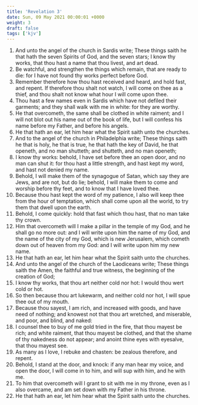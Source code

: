 ```yaml
---
title: 'Revelation 3'
date: Sun, 09 May 2021 00:00:01 +0000
weight: 3
draft: false
tags: ['kjv'] 
---
```


1. And unto the angel of the church in Sardis write; These things saith he that hath the seven Spirits of God, and the seven stars; I know thy works, that thou hast a name that thou livest, and art dead.
2. Be watchful, and strengthen the things which remain, that are ready to die: for I have not found thy works perfect before God.
3. Remember therefore how thou hast received and heard, and hold fast, and repent. If therefore thou shalt not watch, I will come on thee as a thief, and thou shalt not know what hour I will come upon thee.
4. Thou hast a few names even in Sardis which have not defiled their garments; and they shall walk with me in white: for they are worthy.
5. He that overcometh, the same shall be clothed in white raiment; and I will not blot out his name out of the book of life, but I will confess his name before my Father, and before his angels.
6. He that hath an ear, let him hear what the Spirit saith unto the churches.
7. And to the angel of the church in Philadelphia write; These things saith he that is holy, he that is true, he that hath the key of David, he that openeth, and no man shutteth; and shutteth, and no man openeth;
8. I know thy works: behold, I have set before thee an open door, and no man can shut it: for thou hast a little strength, and hast kept my word, and hast not denied my name.
9. Behold, I will make them of the synagogue of Satan, which say they are Jews, and are not, but do lie; behold, I will make them to come and worship before thy feet, and to know that I have loved thee.
10. Because thou hast kept the word of my patience, I also will keep thee from the hour of temptation, which shall come upon all the world, to try them that dwell upon the earth.
11. Behold, I come quickly: hold that fast which thou hast, that no man take thy crown.
12. Him that overcometh will I make a pillar in the temple of my God, and he shall go no more out: and I will write upon him the name of my God, and the name of the city of my God, which is new Jerusalem, which cometh down out of heaven from my God: and I will write upon him my new name.
13. He that hath an ear, let him hear what the Spirit saith unto the churches.
14. And unto the angel of the church of the Laodiceans write; These things saith the Amen, the faithful and true witness, the beginning of the creation of God;
15. I know thy works, that thou art neither cold nor hot: I would thou wert cold or hot.
16. So then because thou art lukewarm, and neither cold nor hot, I will spue thee out of my mouth.
17. Because thou sayest, I am rich, and increased with goods, and have need of nothing; and knowest not that thou art wretched, and miserable, and poor, and blind, and naked:
18. I counsel thee to buy of me gold tried in the fire, that thou mayest be rich; and white raiment, that thou mayest be clothed, and that the shame of thy nakedness do not appear; and anoint thine eyes with eyesalve, that thou mayest see.
19. As many as I love, I rebuke and chasten: be zealous therefore, and repent.
20. Behold, I stand at the door, and knock: if any man hear my voice, and open the door, I will come in to him, and will sup with him, and he with me.
21. To him that overcometh will I grant to sit with me in my throne, even as I also overcame, and am set down with my Father in his throne.
22. He that hath an ear, let him hear what the Spirit saith unto the churches.
